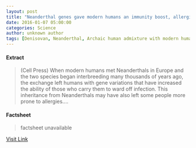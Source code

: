 ```yaml
---
layout: post
title: "Neanderthal genes gave modern humans an immunity boost, allergies"
date: 2016-01-07 05:00:00
categories: Science
author: unknown author
tags: [Denisovan, Neanderthal, Archaic human admixture with modern humans, Gene, Evolution, Immune system, Human genome, Toll-like receptor, Genetics, Organisms, Life sciences, Biology]
---
```



#### Extract
>(Cell Press) When modern humans met Neanderthals in Europe and the two species began interbreeding many thousands of years ago, the exchange left humans with gene variations that have increased the ability of those who carry them to ward off infection. This inheritance from Neanderthals may have also left some people more prone to allergies....

#### Factsheet
>factsheet unavailable

[Visit Link](http://www.eurekalert.org/pub_releases/2016-01/cp-ngg123015.php)


